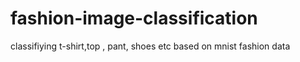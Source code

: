 # fashion-image-classification
classifiying t-shirt,top , pant, shoes etc based on mnist fashion data
